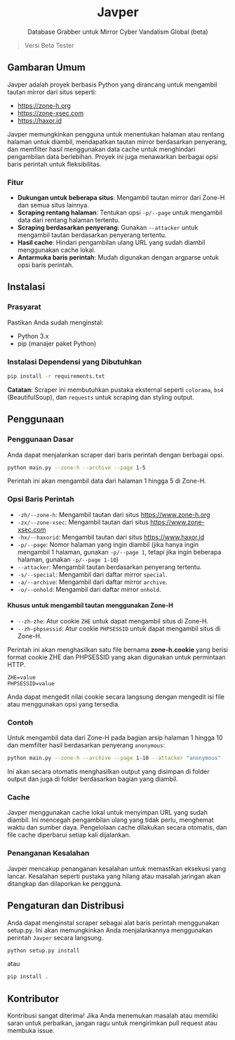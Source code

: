 <h1 align="center">Javper</h1>
<p align="center">Database Grabber untuk Mirror Cyber Vandalism Global (beta)</p>

> Versi Beta Tester

## Gambaran Umum

Javper adalah proyek berbasis Python yang dirancang untuk mengambil tautan mirror dari situs seperti:

- https://zone-h.org
- https://zone-xsec.com
- https://haxor.id

Javper memungkinkan pengguna untuk menentukan halaman atau rentang halaman untuk diambil, mendapatkan tautan mirror berdasarkan penyerang, dan memfilter hasil menggunakan data cache untuk menghindari pengambilan data berlebihan. Proyek ini juga menawarkan berbagai opsi baris perintah untuk fleksibilitas.

### Fitur

- **Dukungan untuk beberapa situs**: Mengambil tautan mirror dari Zone-H dan semua situs lainnya.
- **Scraping rentang halaman**: Tentukan opsi `-p/--page` untuk mengambil data dari rentang halaman tertentu.
- **Scraping berdasarkan penyerang**: Gunakan `--attacker` untuk mengambil tautan berdasarkan penyerang tertentu.
- **Hasil cache**: Hindari pengambilan ulang URL yang sudah diambil menggunakan cache lokal.
- **Antarmuka baris perintah**: Mudah digunakan dengan argparse untuk opsi baris perintah.

## Instalasi

### Prasyarat

Pastikan Anda sudah menginstal:

- Python 3.x
- pip (manajer paket Python)

### Instalasi Dependensi yang Dibutuhkan

```bash
pip install -r requirements.txt
```

**Catatan**: Scraper ini membutuhkan pustaka eksternal seperti `colorama`, `bs4` (BeautifulSoup), dan `requests` untuk scraping dan styling output.

## Penggunaan

### Penggunaan Dasar

Anda dapat menjalankan scraper dari baris perintah dengan berbagai opsi.

```bash
python main.py --zone-h --archive --page 1-5
```

Perintah ini akan mengambil data dari halaman 1 hingga 5 di Zone-H.

### Opsi Baris Perintah

- `-zh/--zone-h`: Mengambil tautan dari situs https://www.zone-h.org
- `-zx/--zone-xsec`: Mengambil tautan dari situs https://www.zone-xsec.com
- `-hx/--haxorid`: Mengambil tautan dari situs https://www.haxor.id
- `-p/--page`: Nomor halaman yang ingin diambil (jika hanya ingin mengambil 1 halaman, gunakan `-p/--page 1`, tetapi jika ingin beberapa halaman, gunakan `-p/--page 1-10`)
- `--attacker`: Mengambil tautan berdasarkan penyerang tertentu.
- `-s/--special`: Mengambil dari daftar mirror `special`.
- `-a/--archive`: Mengambil dari daftar mirror `archive`.
- `-o/--onhold`: Mengambil dari daftar mirror `onhold`.

#### Khusus untuk mengambil tautan menggunakan Zone-H

- `--zh-zhe`: Atur cookie `ZHE` untuk dapat mengambil situs di Zone-H.
- `--zh-phpsessid`: Atur cookie `PHPSESSID` untuk dapat mengambil situs di Zone-H.

Perintah ini akan menghasilkan satu file bernama **zone-h.cookie** yang berisi format cookie ZHE dan PHPSESSID yang akan digunakan untuk permintaan HTTP.

```text
ZHE=value
PHPSESSID=value
```

Anda dapat mengedit nilai cookie secara langsung dengan mengedit isi file atau menggunakan opsi yang tersedia.

### Contoh

Untuk mengambil data dari Zone-H pada bagian arsip halaman 1 hingga 10 dan memfilter hasil berdasarkan penyerang `anonymous`:

```bash
python main.py --zone-h --archive --page 1-10 --attacker "anonymous"
```

Ini akan secara otomatis menghasilkan output yang disimpan di folder output dan juga di folder berdasarkan bagian yang diambil.

### Cache
Javper menggunakan cache lokal untuk menyimpan URL yang sudah diambil. Ini mencegah pengambilan ulang yang tidak perlu, menghemat waktu dan sumber daya. Pengelolaan cache dilakukan secara otomatis, dan file cache diperbarui setiap kali dijalankan.

### Penanganan Kesalahan
Javper mencakup penanganan kesalahan untuk memastikan eksekusi yang lancar. Kesalahan seperti pustaka yang hilang atau masalah jaringan akan ditangkap dan dilaporkan ke pengguna.

## Pengaturan dan Distribusi

Anda dapat menginstal scraper sebagai alat baris perintah menggunakan setup.py. Ini akan memungkinkan Anda menjalankannya menggunakan perintah `Javper` secara langsung.

```bash
python setup.py install
```

atau

```bash
pip install .
```

## Kontributor

Kontribusi sangat diterima! Jika Anda menemukan masalah atau memiliki saran untuk perbaikan, jangan ragu untuk mengirimkan pull request atau membuka issue.

